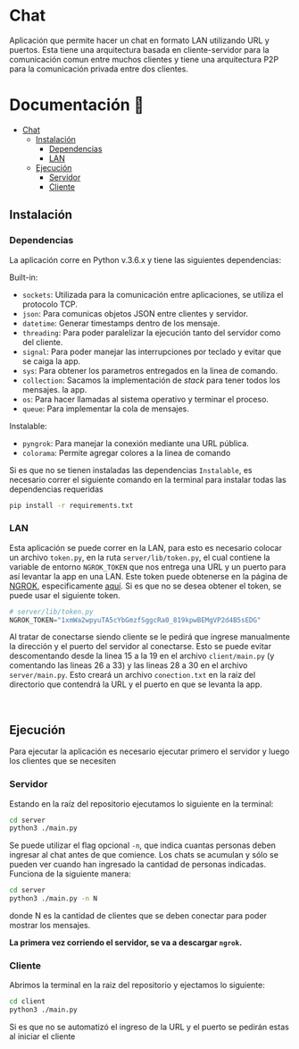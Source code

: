 # Chat

Aplicación que permite hacer un chat en formato LAN utilizando URL y puertos. Esta tiene una arquitectura basada en cliente-servidor para la comunicación comun entre muchos clientes y tiene una arquitectura P2P para la comunicación privada entre dos clientes.

# Documentación 🎨

- [Chat](#chat)
  - [Instalación](#instalación)
    - [Dependencias](#dependencias)
    - [LAN](#lan)
  - [Ejecución](#ejecución)
    - [Servidor](#servidor)
    - [Cliente](#cliente)

## Instalación

### Dependencias

La aplicación corre en Python v.3.6.x y tiene las siguientes dependencias:

  Built-in:
  - `sockets`: Utilizada para la comunicación entre aplicaciones, se utiliza el protocolo TCP.
  - `json`: Para comunicas objetos JSON entre clientes y servidor.  
  - `datetime`: Generar timestamps dentro de los mensaje.  
  - `threading`: Para poder paralelizar la ejecución tanto del servidor como del cliente.  
  - `signal`: Para poder manejar las interrupciones por teclado y evitar que se caiga la app.  
  - `sys`: Para obtener los parametros entregados en la linea de comando.  
  - `collection`: Sacamos la implementación de *stack* para tener todos los mensajes. la app.  
  - `os`: Para hacer llamadas al sistema operativo y terminar el proceso.  
  - `queue`: Para implementar la cola de mensajes.
  
  Instalable:
  - `pyngrok`: Para manejar la conexión mediante una URL pública.
  - `colorama`: Permite agregar colores a la linea de comando

Si es que no se tienen instaladas las dependencias `Instalable`, es necesario correr el siguiente comando en la terminal para instalar todas las dependencias requeridas

```bash
pip install -r requirements.txt
```

### LAN

Esta aplicación se puede correr en la LAN, para esto es necesario colocar un archivo `token.py`, en la ruta `server/lib/token.py`, el cual contiene la variable de entorno `NGROK_TOKEN` que nos entrega una URL y un puerto para así levantar la app en una LAN. Este token puede obtenerse en la página de [NGROK](https://ngrok.com/), especificamente [aquí](https://dashboard.ngrok.com/get-started/your-authtoken). Si es que no se desea obtener el token, se puede usar el siguiente token.

``` python
# server/lib/token.py
NGROK_TOKEN="1xmWa2wpyuTA5cYbGmzfSggcRa0_819kpwBEMgVP2d4B5sEDG"
```

Al tratar de conectarse siendo cliente se le pedirá que ingrese manualmente la dirección y el puerto del servidor al conectarse. Esto se puede evitar descomentando desde la linea 15 a la 19 en el archivo `client/main.py` (y comentando las lineas 26 a 33) y las lineas 28 a 30 en el archivo `server/main.py`. Esto creará un archivo `conection.txt` en la raiz del directorio que contendrá la URL y el puerto en que se levanta la app.

<br>

## Ejecución

Para ejecutar la aplicación es necesario ejecutar primero el servidor y luego los clientes que se necesiten

### Servidor

Estando en la raíz del repositorio ejecutamos lo siguiente en la terminal:

```bash
cd server
python3 ./main.py
```

Se puede utilizar el flag opcional `-n`, que indica cuantas personas deben ingresar al chat antes de que comience. Los chats se acumulan y sólo se pueden ver cuando han ingresado la cantidad de personas indicadas. Funciona de la siguiente manera:

```bash
cd server
python3 ./main.py -n N
```

donde N es la cantidad de clientes que se deben conectar para poder mostrar los mensajes.

**La primera vez corriendo el servidor, se va a descargar `ngrok`.**

### Cliente

Abrimos la terminal en la raiz del repositorio y ejectamos lo siguiente:

```bash
cd client
python3 ./main.py
```

Si es que no se automatizó el ingreso de la URL y el puerto se pedirán estas al iniciar el cliente
